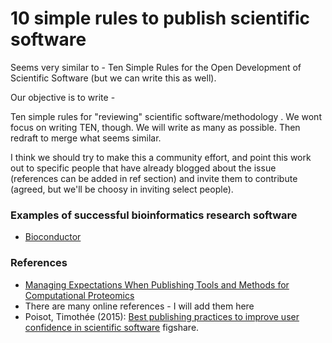 # 10 simple rules to publish scientific software
Seems  very similar to - Ten Simple Rules for the Open Development of Scientific
Software (but we can write this as well).

Our objective is to write  - 

Ten simple rules for "reviewing" scientific software/methodology . We wont focus on writing TEN, though. We will write as many as possible. Then redraft to merge what seems similar.

I think we should try to make this a community effort, and point this work out to specific people that have already blogged about the issue (references can be added in ref section) and invite them to contribute (agreed, but we'll be choosy in inviting select people). 


### Examples of successful bioinformatics research software
- [Bioconductor](http://bioconductor.org/)



### References
- [Managing Expectations When Publishing Tools and Methods for Computational Proteomics](http://pubs.acs.org/doi/abs/10.1021/pr501318d)
- There are many online references - I will add them here
- Poisot, Timothée (2015): [Best publishing practices to improve user confidence in scientific software](http://figshare.com/articles/Best_publishing_practices_to_improve_user_confidence_in_scientific_software/1434688) figshare.
